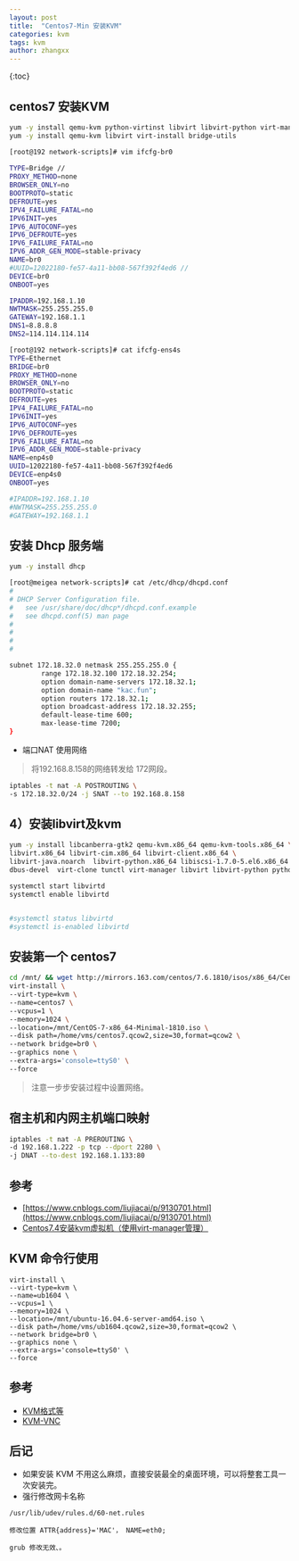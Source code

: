 ```yaml
---
layout: post
title:  "Centos7-Min 安装KVM"
categories: kvm
tags: kvm
author: zhangxx
---
```



{:toc}


## centos7 安装KVM
```bash
yum -y install qemu-kvm python-virtinst libvirt libvirt-python virt-manager libguestfs-tools bridge-utils virt-install
yum -y install qemu-kvm libvirt virt-install bridge-utils 

[root@192 network-scripts]# vim ifcfg-br0 
  
TYPE=Bridge // 
PROXY_METHOD=none
BROWSER_ONLY=no
BOOTPROTO=static
DEFROUTE=yes
IPV4_FAILURE_FATAL=no
IPV6INIT=yes
IPV6_AUTOCONF=yes
IPV6_DEFROUTE=yes
IPV6_FAILURE_FATAL=no
IPV6_ADDR_GEN_MODE=stable-privacy
NAME=br0
#UUID=12022180-fe57-4a11-bb08-567f392f4ed6 // 
DEVICE=br0
ONBOOT=yes

IPADDR=192.168.1.10
NWTMASK=255.255.255.0
GATEWAY=192.168.1.1
DNS1=8.8.8.8
DNS2=114.114.114.114

[root@192 network-scripts]# cat ifcfg-ens4s
TYPE=Ethernet
BRIDGE=br0
PROXY_METHOD=none
BROWSER_ONLY=no
BOOTPROTO=static
DEFROUTE=yes
IPV4_FAILURE_FATAL=no
IPV6INIT=yes
IPV6_AUTOCONF=yes
IPV6_DEFROUTE=yes
IPV6_FAILURE_FATAL=no
IPV6_ADDR_GEN_MODE=stable-privacy
NAME=enp4s0
UUID=12022180-fe57-4a11-bb08-567f392f4ed6
DEVICE=enp4s0
ONBOOT=yes

#IPADDR=192.168.1.10
#NWTMASK=255.255.255.0
#GATEWAY=192.168.1.1
```

## 安装 Dhcp 服务端
```bash
yum -y install dhcp

[root@meigea network-scripts]# cat /etc/dhcp/dhcpd.conf 
#
# DHCP Server Configuration file.
#   see /usr/share/doc/dhcp*/dhcpd.conf.example
#   see dhcpd.conf(5) man page
#
#
#
#

subnet 172.18.32.0 netmask 255.255.255.0 {
        range 172.18.32.100 172.18.32.254;
        option domain-name-servers 172.18.32.1;
        option domain-name "kac.fun";
        option routers 172.18.32.1;
        option broadcast-address 172.18.32.255;
        default-lease-time 600;
        max-lease-time 7200;
}

```

- 端口NAT 使用网络
> 将192.168.8.158的网络转发给 172网段。
```bash
iptables -t nat -A POSTROUTING \
-s 172.18.32.0/24 -j SNAT --to 192.168.8.158
```


## 4）安装libvirt及kvm


```bash
yum -y install libcanberra-gtk2 qemu-kvm.x86_64 qemu-kvm-tools.x86_64 \ 
libvirt.x86_64 libvirt-cim.x86_64 libvirt-client.x86_64 \ 
libvirt-java.noarch  libvirt-python.x86_64 libiscsi-1.7.0-5.el6.x86_64 \
dbus-devel  virt-clone tunctl virt-manager libvirt libvirt-python python-virtinst

systemctl start libvirtd
systemctl enable libvirtd


#systemctl status libvirtd
#systemctl is-enabled libvirtd

```

## 安装第一个 centos7 

```bash
cd /mnt/ && wget http://mirrors.163.com/centos/7.6.1810/isos/x86_64/CentOS-7-x86_64-Minimal-1810.iso
virt-install \
--virt-type=kvm \
--name=centos7 \
--vcpus=1 \
--memory=1024 \
--location=/mnt/CentOS-7-x86_64-Minimal-1810.iso \
--disk path=/home/vms/centos7.qcow2,size=30,format=qcow2 \
--network bridge=br0 \
--graphics none \
--extra-args='console=ttyS0' \
--force
```
> 注意一步步安装过程中设置网络。


## 宿主机和内网主机端口映射
```bash
iptables -t nat -A PREROUTING \
-d 192.168.1.222 -p tcp --dport 2280 \
-j DNAT --to-dest 192.168.1.133:80
```

## 参考
- [https://www.cnblogs.com/liujiacai/p/9130701.html](https://www.cnblogs.com/liujiacai/p/9130701.html)
- [Centos7.4安装kvm虚拟机（使用virt-manager管理）](https://www.centos.bz/2018/02/centos7-4%E5%AE%89%E8%A3%85kvm%E8%99%9A%E6%8B%9F%E6%9C%BA%EF%BC%88%E4%BD%BF%E7%94%A8virt-manager%E7%AE%A1%E7%90%86%EF%BC%89/)


## KVM 命令行使用
```shell
virt-install \
--virt-type=kvm \
--name=ub1604 \
--vcpus=1 \
--memory=1024 \
--location=/mnt/ubuntu-16.04.6-server-amd64.iso \
--disk path=/home/vms/ub1604.qcow2,size=30,format=qcow2 \
--network bridge=br0 \
--graphics none \
--extra-args='console=ttyS0' \
--force
```

## 参考
- [KVM格式等](https://github.com/premepen/pen-others/issues/1)
- [KVM-VNC](https://github.com/xx-sec/xx-sec/issues/5)

## 后记
- 如果安装 KVM 不用这么麻烦，直接安装最全的桌面环境，可以将整套工具一次安装完。
- 强行修改网卡名称
```
/usr/lib/udev/rules.d/60-net.rules

修改位置 ATTR{address}='MAC'， NAME=eth0;

grub 修改无效、。
```



